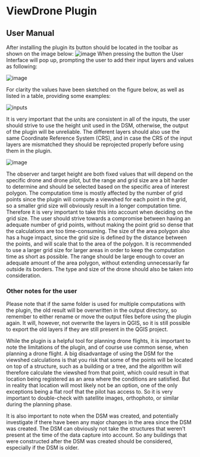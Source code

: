 # ViewDrone Plugin
## User Manual

After installing the plugin its button should be located in the toolbar as shown on the image below:
![image](https://github.com/H-W-LANGE/view_drone/assets/135021163/117bbdb4-1f1c-4ffc-b26e-c6fd77f9a89e)
When pressing the button the User Interface will pop up, prompting the user to add their
input layers and values as following:

![image](https://github.com/H-W-LANGE/view_drone/assets/135021163/9f2f38a4-5077-4b5e-834f-7cd0eeeba715)

For clarity the values have been sketched on the figure below, as well as listed in a table,
providing some examples:

![inputs](https://github.com/H-W-LANGE/view_drone/assets/135021163/64f7e631-7f8d-49c8-a7bc-7de027d58aa2)

It is very important that the units are consistent in all of the inputs, the user should strive to use the height unit used in the DSM, otherwise, the output of the plugin will be unreliable. The different layers should also use the same Coordinate Reference System (CRS), and in case the CRS of the input layers are mismatched they should be reprojected properly before using them in the plugin.

![image](https://github.com/H-W-LANGE/view_drone/assets/135021163/c396d4d3-d1ba-418a-82d4-ef680b3738ef)

The observer and target height are both fixed values that will depend on the specific drone and drone pilot, but the range and grid size are a bit harder to determine and should be selected based on the specific area of interest polygon. The computation time is mostly affected by the number of grid points since the plugin will compute a viewshed for each point in the grid, so a smaller grid size will obviously result in a longer computation time. Therefore it is very important to take this into account when deciding on the grid size. The user should strive towards a compromise between having an adequate number of grid points, without making the point grid so dense that the calculations are too time-consuming. The size of the area polygon also has a huge impact, since the grid size is defined by the distance between the points, and will scale that to the area of the polygon. It is recommended to use a larger grid size for larger areas in order to keep the computation time as short as possible. The range should be large enough to cover an adequate amount of the area polygon, without extending unnecessarily far outside its borders. The type and size of the drone should also be taken into consideration.

### Other notes for the user

Please note that if the same folder is used for multiple computations with the plugin, the old result will be overwritten in the output directory, so remember to either rename or move the output files before using the plugin again. It will, however, not overwrite the layers in QGIS, so it is still possible to export the old layers if they are still present in the QGIS project.

While the plugin is a helpful tool for planning drone flights, it is important to note the limitations of the plugin, and of course use common sense, when planning a drone flight. A big disadvantage of using the DSM for the viewshed calculations is that you risk that some of the points will be located on top of a structure, such as a building or a tree, and the algorithm will therefore calculate the viewshed from that point, which could result in that location being registered as an area where the conditions are satisfied. But in reality that location will most likely not be an option, one of the only exceptions being a flat roof that the pilot has access to. So it is very important to double-check with satellite images, orthophoto, or similar during the planning phase.


It is also important to note when the DSM was created, and potentially investigate if there have been any major changes in the area since the DSM was created. The DSM can obviously not take the structures that weren't present at the time of the data capture into account. So any buildings that were constructed after the DSM was created should be considered, especially if the DSM is older.


